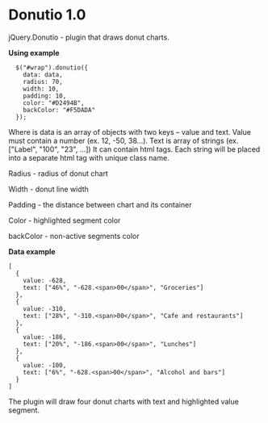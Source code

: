 Donutio 1.0
=====

jQuery.Donutio - plugin that draws donut charts.

**Using example**

```
  $("#wrap").donutio({
    data: data,
    radius: 70,
    width: 10,
    padding: 10,
    color: "#D2494B",
    backColor: "#F5DADA"
  });
```

Where is data is an array of objects with two keys – value and text.
Value must contain a number (ex. 12, -50, 38...).
Text is array of strings (ex. ["Label", "100", "<span>23</span>", ...])
It can contain html tags.
Each string will be placed into a separate html tag with unique class name.

Radius - radius of donut chart

Width - donut line width

Padding - the distance between chart and its container

Color - highlighted segment color

backColor - non-active segments color


**Data example**

```
[
  {
    value: -628,
    text: ["46%", "-628.<span>00</span>", "Groceries"]
  },
  {
    value: -310,
    text: ["28%", "-310.<span>00</span>", "Cafe and restaurants"]
  },
  {
    value: -186,
    text: ["20%", "-186.<span>00</span>", "Lunches"]
  },
  {
    value: -100,
    text: ["6%", "-628.<span>00</span>", "Alcohol and bars"]
  }
]
```

The plugin will draw four donut charts with text and highlighted value segment.
